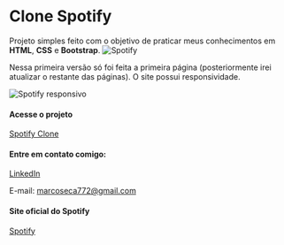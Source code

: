 # Clone Spotify
Projeto simples feito com o objetivo de praticar meus conhecimentos em **HTML**, **CSS** e **Bootstrap**.
![Spotify](https://i.imgur.com/ghLXx6x.png "Spotify")

Nessa primeira versão só foi feita a primeira página (posteriormente irei atualizar o restante das páginas). O site possui responsividade.

![Spotify responsivo](https://i.imgur.com/fakoTuT.png "Spotify responsivo")

#### Acesse o projeto
[Spotify Clone](https://marcos-gabriel.github.io/spotify/ "Spotify Clone")

#### Entre em contato comigo:
[LinkedIn](https://www.linkedin.com/in/marcos-gabriel-0b4586165/ "LinkedIn")

E-mail: marcoseca772@gmail.com

#### Site oficial do Spotify
[Spotify](https://www.spotify.com/br/ "Spotify")
